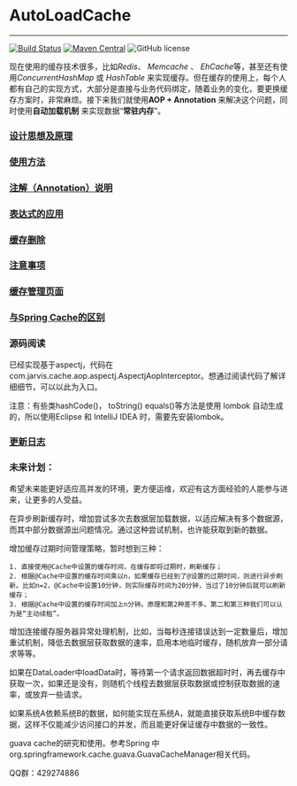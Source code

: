 # AutoLoadCache
---------------------------------------------
[![Build Status](http://img.shields.io/travis/qiujiayu/AutoLoadCache.svg?style=flat&branch=master)](https://travis-ci.org/qiujiayu/AutoLoadCache)
[![Maven Central](https://img.shields.io/maven-central/v/com.github.qiujiayu/autoload-cache.svg?style=flat-square)](https://maven-badges.herokuapp.com/maven-central/com.github.qiujiayu/autoload-cache/)
![GitHub license](https://img.shields.io/github/license/qiujiayu/AutoLoadCache.svg?style=flat-square)


现在使用的缓存技术很多，比如*Redis*、 *Memcache* 、 *EhCache*等，甚至还有使用*ConcurrentHashMap* 或 *HashTable* 来实现缓存。但在缓存的使用上，每个人都有自己的实现方式，大部分是直接与业务代码绑定，随着业务的变化，要更换缓存方案时，非常麻烦。接下来我们就使用**AOP + Annotation** 来解决这个问题，同时使用**自动加载机制** 来实现数据“**常驻内存**”。


### [设计思想及原理](./doc/idea.md)

### [使用方法](./doc/use.md)

### [注解（Annotation）说明](./doc/annotations.md)

### [表达式的应用](./doc/script.md)

### [缓存删除](./doc/deleteCache.md)

### [注意事项](./doc/warning.md)

### [缓存管理页面](./doc/admin.md)

### [与Spring Cache的区别](./doc/SpringCache.md)

### 源码阅读

已经实现基于aspectj，代码在com.jarvis.cache.aop.aspectj.AspectjAopInterceptor。想通过阅读代码了解详细细节，可以以此为入口。

注意：有些类hashCode()， toString() equals()等方法是使用 lombok 自动生成的，所以使用Eclipse 和 IntelliJ IDEA 时，需要先安装lombok。


### [更新日志](./doc/changesLog.md)

### 未来计划：
希望未来能更好适应高并发的环境，更方便运维，欢迎有这方面经验的人能参与进来，让更多的人受益。

在异步刷新缓存时，增加尝试多次去数据层加载数据，以适应解决有多个数据源，而其中部分数据源出问题情况。通过这种尝试机制，也许能获取到新的数据。

增加缓存过期时间管理策略，暂时想到三种：

    1. 直接使用@Cache中设置的缓存时间，在缓存即将过期时，刷新缓存；
    2. 根据@Cache中设置的缓存时间乘以n，如果缓存已经到了@设置的过期时间，则进行异步刷新。比如n=2，@Cache中设置10分钟，则实际缓存时间为20分钟，当过了10分钟后就可以刷新缓存；
    3. 根据@Cache中设置的缓存时间加上n分钟。原理和第2种差不多。第二和第三种我们可以认为是“主动续租”。
    
增加连接缓存服务器异常处理机制，比如，当每秒连接错误达到一定数量后，增加重试机制，降低去数据层获取数据的速率，启用本地临时缓存，随机放弃一部分请求等等。

如果在DataLoader中loadData时，等待第一个请求返回数据超时时，再去缓存中获取一次，如果还是没有，则随机个线程去数据层获取数据或控制获取数据的速率，或放弃一些请求。

如果系统A依赖系统B的数据，如何能实现在系统A，就能直接获取系统B中缓存数据，这样不仅能减少访问接口的并发，而且能更好保证缓存中数据的一致性。


guava cache的研究和使用。参考Spring 中org.springframework.cache.guava.GuavaCacheManager相关代码。


QQ群：429274886